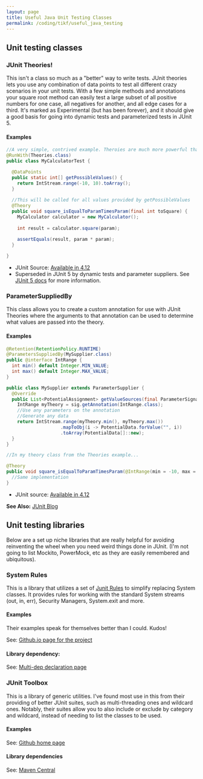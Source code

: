 ```yaml
---
layout: page
title: Useful Java Unit Testing Classes
permalink: /coding/tikf/useful_java_testing
---
```


Unit testing classes
------

### JUnit Theories!

This isn't a class so much as a "better" way to write tests. JUnit theories lets you use any combination of data points to test all different crazy scenarios in your unit tests. With a few simple methods and annotations your square root method can easily test a large subset of all positive numbers for one case, all negatives for another, and all edge cases for a third. It's marked as Experimental (but has been forever), and it should give a good basis for going into dynamic tests and parameterized tests in JUnit 5.

#### Examples
```java
//A very simple, contrived example. Theroies are much more powerful than shown here
@RunWith(Theories.class)
public class MyCalculatorTest {

  @DataPoints
  public static int[] getPossibleValues() {
    return IntStream.range(-10, 10).toArray();
  }
  
  //This will be called for all values provided by getPossibleValues
  @Theory
  public void square_isEqualToParamTimesParam(final int toSquare) {
    MyCalculator calculator = new MyCalculator();
    
    int result = calculator.square(param);
    
    assertEquals(result, param * param);
  }

}
```

* JUnit Source: [Available in 4.12](http://junit.org/junit4/javadoc/4.12/org/junit/experimental/theories/Theories.html)
* Superseded in JUnit 5 by dynamic tests and parameter suppliers. See [JUnit 5 docs](http://junit.org/junit5/) for more information.


### ParameterSuppliedBy
This class allows you to create a custom annotation for use with JUnit Theories where the arguments to that annotation can be used to determine what values are passed into the theory.

#### Examples
```java
@Retention(RetentionPolicy.RUNTIME)
@ParametersSuppliedBy(MySupplier.class)
public @interface IntRange { 
  int min() default Integer.MIN_VALUE;
  int max() default Integer.MAX_VALUE;
}

public class MySupplier extends ParameterSupplier {
  @Override
  public List<PotentialAssignment> getValueSources(final ParameterSignature sig) throws Throwable {
    IntRange myTheory = sig.getAnnotation(IntRange.class);
    //Use any parameters on the annotation
    //Generate any data
    return IntStream.range(myTheory.min(), myTheory.max())
                    .mapToObj(i -> PotentialData.forValue("", i))
                    .toArray(PotentialData[]::new);
  }
}

//In my theory class from the Theories example...

@Theory
public void square_isEqualToParamTimesParam(@IntRange(min = -10, max = 10) final int toSquare) {
  //Same implementation
}

```

* JUnit source: [Available in 4.12](http://junit.org/junit4/javadoc/4.12/org/junit/experimental/theories/ParametersSuppliedBy.html)

**See Also:** [JUnit Blog](http://www.junit-blog.com/search/label/parameterSuppliedBy)

Unit testing libraries
------

Below are a set up niche libraries that are really helpful for avoiding reinventing the wheel when you need weird things done in JUnit. (I'm not going to list Mockito, PowerMock, etc as they are easily remembered and ubiquitous).


### System Rules
This is a library that utilizes a set of [Junit Rules](http://junit.org/junit4/javadoc/4.12/org/junit/Rule.html) to simplify replacing System classes. It provides rules for working with the standard System streams (out, in, err), Security Managers, System.exit and more.

#### Examples
Their examples speak for themselves better than I could. Kudos!

See: [Github.io page for the project](http://stefanbirkner.github.io/system-rules/)

#### Library dependency:
See: [Multi-dep declaration page](http://stefanbirkner.github.io/system-rules/download.html)

### JUnit Toolbox
This is a library of generic utilities. I've found most use in this from their providing of better JUnit suites, such as multi-threading ones and wildcard ones. Notably, their suites allow you to also include or exclude by category and wildcard, instead of needing to list the classes to be used.

#### Examples

See: [Github home page](https://github.com/MichaelTamm/junit-toolbox)

#### Library dependencies
See: [Maven Central](https://mvnrepository.com/artifact/com.googlecode.junit-toolbox/junit-toolbox)


